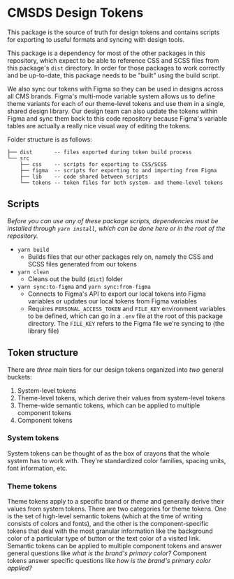 # CMSDS Design Tokens

This package is the source of truth for design tokens and contains scripts for exporting to useful formats and syncing with design tools.

This package is a dependency for most of the other packages in this repository, which expect to be able to reference CSS and SCSS files from this package's `dist` directory. In order for those packages to work correctly and be up-to-date, this package needs to be "built" using the build script.

We also sync our tokens with Figma so they can be used in designs across all CMS brands. Figma's multi-mode variable system allows us to define theme variants for each of our theme-level tokens and use them in a single, shared design library. Our design team can also update the tokens within Figma and sync them back to this code repository because Figma's variable tables are actually a really nice visual way of editing the tokens.

Folder structure is as follows:

    ├── dist       -- files exported during token build process
    └── src
        ├── css    -- scripts for exporting to CSS/SCSS
        ├── figma  -- scripts for exporting to and importing from Figma
        ├── lib    -- code shared between scripts
        └── tokens -- token files for both system- and theme-level tokens

## Scripts

_Before you can use any of these package scripts, dependencies must be installed through `yarn install`, which can be done here or in the root of the repository._

- `yarn build`
  - Builds files that our other packages rely on, namely the CSS and SCSS files generated from our tokens
- `yarn clean`
  - Cleans out the build (`dist`) folder
- `yarn sync:to-figma` and `yarn sync:from-figma`
  - Connects to Figma's API to export our local tokens into Figma variables or updates our local tokens from Figma variables
  - Requires `PERSONAL_ACCESS_TOKEN` and `FILE_KEY` environment variables to be defined, which can go in a `.env` file at the root of this package directory. The `FILE_KEY` refers to the Figma file we're syncing to (the library file)

## Token structure

There are _three_ main tiers for our design tokens organized into _two_ general buckets:

1. System-level tokens
2. Theme-level tokens, which derive their values from system-level tokens
3. Theme-wide semantic tokens, which can be applied to multiple component tokens
4. Component tokens

### System tokens

System tokens can be thought of as the box of crayons that the whole system has to work with. They're standardized color families, spacing units, font information, etc.

### Theme tokens

Theme tokens apply to a specific brand or _theme_ and generally derive their values from system tokens. There are two categories for theme tokens. One is the set of high-level semantic tokens (which at the time of writing consists of colors and fonts), and the other is the component-specific tokens that deal with the most granular information like the background color of a particular type of button or the text color of a visited link. Semantic tokens can be applied to multiple component tokens and answer general questions like _what is the brand's primary color?_ Component tokens answer specific questions like _how is the brand's primary color applied?_
